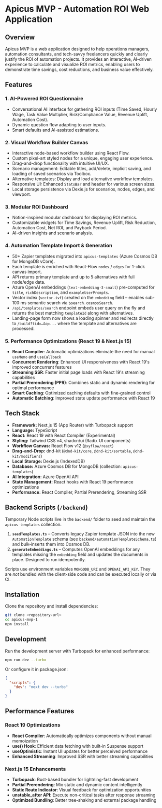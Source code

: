 # Apicus MVP - Automation ROI Web Application

## Overview

Apicus MVP is a web application designed to help operations managers, automation consultants, and tech-savvy freelancers quickly and clearly justify the ROI of automation projects. It provides an interactive, AI-driven experience to calculate and visualize ROI metrics, enabling users to demonstrate time savings, cost reductions, and business value effectively.

## Features

### 1. AI-Powered ROI Questionnaire
- Conversational AI interface for gathering ROI inputs (Time Saved, Hourly Wage, Task Value Multiplier, Risk/Compliance Value, Revenue Uplift, Automation Cost).
- Dynamic question flow adapting to user inputs.
- Smart defaults and AI-assisted estimations.

### 2. Visual Workflow Builder Canvas
- Interactive node-based workflow builder using React Flow.
- Custom pixel-art styled nodes for a unique, engaging user experience.
- Drag-and-drop functionality with intuitive UI/UX.
- Scenario management: Editable titles, add/delete, implicit saving, and loading of saved scenarios via Toolbox.
- Alternative templates: Display and load alternative workflow templates.
- Responsive UI: Enhanced `StatsBar` and header for various screen sizes.
- Local storage persistence via Dexie.js for scenarios, nodes, edges, and viewport.

### 3. Modular ROI Dashboard
- Notion-inspired modular dashboard for displaying ROI metrics.
- Customizable widgets for Time Savings, Revenue Uplift, Risk Reduction, Automation Cost, Net ROI, and Payback Period.
- AI-driven insights and scenario analysis.

### 4. Automation Template Import & Generation
- 50+ Zapier templates migrated into `apicus-templates` (Azure Cosmos DB for MongoDB vCore).
- Each template is enriched with React-Flow `nodes` / `edges` for 1-click canvas import.
- API returns primary template and up to 5 alternatives with full node/edge data.
- Azure OpenAI embeddings (`text-embedding-3-small`) pre-computed for `title`, `richDescription`, and `exampleUserPrompts`.
- Vector index (`vector-ivf`) created on the `embedding` field – enables sub-100 ms semantic search via `$search.cosmosSearch`.
- `/api/templates/search` endpoint embeds user query on the fly and returns the best matching `templateId` along with alternatives.
- Landing-page form now shows a loading spinner and redirects directly to `/build?tid=…&q=...` where the template and alternatives are processed.

### 5. Performance Optimizations (React 19 & Next.js 15)
- **React Compiler**: Automatic optimizations eliminate the need for manual `useMemo` and `useCallback`
- **Concurrent Rendering**: Enhanced UI responsiveness with React 19's improved concurrent features
- **Streaming SSR**: Faster initial page loads with React 19's streaming capabilities
- **Partial Prerendering (PPR)**: Combines static and dynamic rendering for optimal performance
- **Smart Caching**: Optimized caching defaults with fine-grained control
- **Automatic Batching**: Improved state update performance with React 19

## Tech Stack

- **Framework:** Next.js 15 (App Router) with Turbopack support
- **Language:** TypeScript
- **React:** React 19 with React Compiler (Experimental)
- **Styling:** Tailwind CSS v4, shadcn/ui (Radix UI components)
- **Workflow Canvas:** React Flow v12 (`@xyflow/react`)
- **Drag-and-Drop:** dnd-kit (`@dnd-kit/core`, `@dnd-kit/sortable`, `@dnd-kit/modifiers`)
- **Local Storage:** Dexie.js (IndexedDB)
- **Database:** Azure Cosmos DB for MongoDB (collection: `apicus-templates`)
- **AI Integration:** Azure OpenAI API
- **State Management:** React hooks with React 19 performance optimizations
- **Performance:** React Compiler, Partial Prerendering, Streaming SSR

## Backend Scripts (`/backend`)

Temporary Node scripts live in the `backend/` folder to seed and maintain the `apicus-templates` collection.

1. **`seedTemplates.ts`** – Converts legacy Zapier template JSON into the new `AutomationTemplate` schema (see `backend/automationTemplateSchema.ts`) and bulk-inserts them into Cosmos DB.
2. **`generateEmbeddings.ts`** – Computes OpenAI embeddings for any templates missing the `embedding` field and updates the documents in place. Designed to run idempotently.

Scripts use environment variables `MONGODB_URI` and `OPENAI_API_KEY`. They are *not* bundled with the client-side code and can be executed locally or via CI.

## Installation

Clone the repository and install dependencies:

```bash
git clone <repository-url>
cd apicus-mvp-1
npm install
```

## Development

Run the development server with Turbopack for enhanced performance:

```bash
npm run dev --turbo
```

Or configure it in package.json:

```json
{
  "scripts": {
    "dev": "next dev --turbo"
  }
}
```

## Performance Features

### React 19 Optimizations
- **React Compiler**: Automatically optimizes components without manual memoization
- **use() Hook**: Efficient data fetching with built-in Suspense support
- **useOptimistic**: Instant UI updates for better perceived performance
- **Enhanced Streaming**: Improved SSR with better streaming capabilities

### Next.js 15 Enhancements
- **Turbopack**: Rust-based bundler for lightning-fast development
- **Partial Prerendering**: Mix static and dynamic content intelligently
- **Static Route Indicator**: Visual feedback for optimization opportunities
- **unstable_after API**: Execute non-critical tasks after response streaming
- **Optimized Bundling**: Better tree-shaking and external package handling
